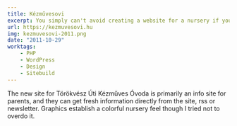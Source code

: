 ```yaml
---
title: Kézművesovi
excerpt: You simply can't avoid creating a website for a nursery if your wife is a kindergarten teacher and you are a web designer.
url: https://kezmuvesovi.hu
img: kezmuvesovi-2011.png
date: "2011-10-29"
worktags:
    - PHP
    - WordPress
    - Design
    - Sitebuild
---
```


The new site for Törökvész Úti Kézműves Óvoda is primarily an info site for parents, and they can get fresh information directly from the site, rss or newsletter. Graphics establish a colorful nursery feel though I tried not to overdo it.
